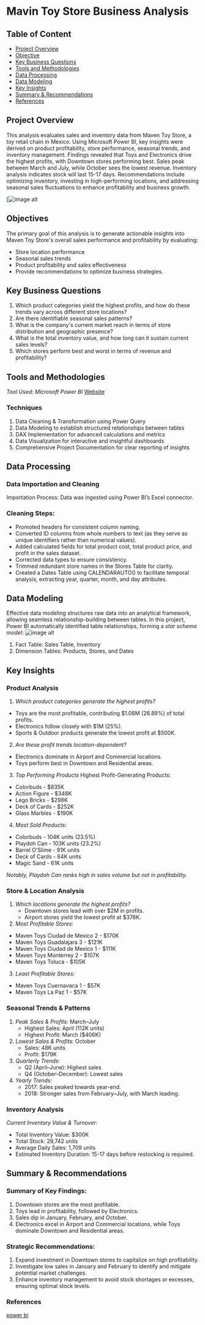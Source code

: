 # Mavin Toy Store Business Analysis


## Table of Content

- [Project Overview](#project-overview)
- [Objective](#objectives)
- [Key Business Questions](#key-business-questions)
- [Tools and Methodologies](#tools-and-methodologies)
- [Data Processing ](#data-processing)
- [Data Modeling](#data-modeling)
- [Key Insights](#key-insights)
- [Summary & Recommendations](#summary-&-recommendations)
- [References](#references)

## Project Overview
This analysis evaluates sales and inventory data from Maven Toy Store, a toy retail chain in Mexico. Using Microsoft Power BI, key insights were derived on product profitability, store performance, seasonal trends, and inventory management. Findings revealed that Toys and Electronics drive the highest profits, with Downtown stores performing best. Sales peak between March and July, while October sees the lowest revenue. Inventory analysis indicates stock will last 15-17 days. Recommendations include optimizing inventory, investing in high-performing locations, and addressing seasonal sales fluctuations to enhance profitability and business growth. 

[![image alt](https://github.com/Nnaoma-M/Power-BI-Project/blob/4ef8769c1987cea212825f511b75b7c954136515/maven%20toy%20dashboard.png)

## Objectives
The primary goal of this analysis is to generate actionable insights into Maven Toy Store's overall sales performance and profitability by evaluating: 
- Store location performance 
- Seasonal sales trends 
- Product profitability and sales effectiveness 
- Provide recommendations to optimize business strategies.

 
## Key Business Questions 
1. Which product categories yield the highest profits, and how do these trends vary across different store locations?
2. Are there identifiable seasonal sales patterns?
3. What is the company's current market reach in terms of store distribution and geographic presence?
4. What is the total inventory value, and how long can it sustain current sales levels?
5. Which stores perform best and worst in terms of revenue and profitability? 

 ## Tools and Methodologies 
*Tool Used:* *Microsoft Power BI* [Website](https://www.microsoft.com/en-us/power-platform/products/power-bi)

### Techniques
1. Data Cleaning & Transformation using Power Query
2. Data Modeling to establish structured relationships between tables
3. DAX Implementation for advanced calculations and metrics
4. Data Visualization for interactive and insightful dashboards
5. Comprehensive Project Documentation for clear reporting of insights


## Data Processing 

### Data Importation and Cleaning 
Importation Process: Data was ingested using Power BI’s Excel connector. 

### Cleaning Steps: 
- Promoted headers for consistent column naming. 
- Converted ID columns from whole numbers to text (as they serve as unique identifiers rather than numerical values). 
- Added calculated fields for total product cost, total product price, and profit in the sales dataset. 
- Corrected data types to ensure consistency. 
- Trimmed redundant store names in the Stores Table for clarity. 
- Created a Dates Table using CALENDARAUTO() to facilitate temporal analysis, extracting year, quarter, month, and day attributes.


## Data Modeling 
Effective data modeling structures raw data into an analytical framework, allowing seamless relationship-building between tables. In this project, Power BI automatically identified table relationships, forming a *star schema model*: 
![image alt](https://github.com/Nnaoma-M/Power-BI-Project/blob/7a5b3fa7e315c2f777839c4ad90dcd8300d40f0b/Data%20Model.png)

1. Fact Table: Sales Table, Inventory
2. Dimension Tables: Products, Stores, and Dates

## Key Insights

### Product Analysis 
1. *Which product categories generate the highest profits?*
- Toys are the most profitable, contributing $1.08M (26.89%) of total profits. 
- Electronics follow closely with $1M (25%). 
- Sports & Outdoor products generate the lowest profit at $500K.

2. *Are these profit trends location-dependent?*
- Electronics dominate in Airport and Commercial locations. 
- Toys perform best in Downtown and Residential areas.
 
3. *Top Performing Products*
Highest Profit-Generating Products:
- Colorbuds - $835K 
- Action Figure - $348K 
- Lego Bricks - $298K 
- Deck of Cards - $252K 
- Glass Marbles - $190K

4. *Most Sold Products:*
  - Colorbuds - 104K units (23.5%)
  - Playdoh Can - 103K units (23.2%)
  - Barrel O’Slime - 91K units
  - Deck of Cards - 84K units
  - Magic Sand - 61K units



 *Notably, Playdoh Can ranks high in sales volume but not in profitability.*

### Store & Location Analysis 
1. *Which locations generate the highest profits?*
   - Downtown stores lead with over $2M in profits.
   - Airport stores yield the lowest profit at $378K. 
2. *Most Profitable Stores:*
  - Maven Toys Ciudad de Mexico 2 - $170K
  - Maven Toys Guadalajara 3 - $121K
  - Maven Toys Ciudad de Mexico 1 - $111K
  - Maven Toys Monterrey 2 - $107K
  - Maven Toys Toluca - $105K 
3. *Least Profitable Stores:*
  - Maven Toys Cuernavaca 1 - $57K
  - Maven Toys La Paz 1 - $57K 

### Seasonal Trends & Patterns 
1. *Peak Sales & Profits:* March–July
   - Highest Sales: April (112K units)
   - Highest Profit: March ($406K) 
2. *Lowest Sales & Profits:* October
   - Sales: 48K units
   - Profit: $179K 
3. *Quarterly Trends:*
   - Q2 (April–June): Highest sales
   - Q4 (October–December): Lowest sales 
4. *Yearly Trends:*
   - 2017: Sales peaked towards year-end.
   - 2018: Stronger sales from February–July, with March leading.
  
### Inventory Analysis 
*Current Inventory Value & Turnover:*
- Total Inventory Value: $300K
- Total Stock: 29,742 units
- Average Daily Sales: 1,709 units
- Estimated Inventory Duration: 15-17 days before restocking is required.

## Summary & Recommendations 
### Summary of Key Findings: 
1. Downtown stores are the most profitable. 
2. Toys lead in profitability, followed by Electronics. 
3. Sales dip in January, February, and October. 
4. Electronics excel in Airport and Commercial locations, while Toys dominate Downtown and Residential areas.

### Strategic Recommendations: 
1. Expand investment in Downtown stores to capitalize on high profitability. 
2. Investigate low sales in January and February to identify and mitigate potential market challenges. 
3. Enhance inventory management to avoid stock shortages or excesses, ensuring optimal stock levels.

### References
[power bi](https://www.google.com/search?q=power+bi&oq=power+bi&gs_lcrp=EgZjaHJvbWUqDQgAEAAYgwEYsQMYgAQyDQgAEAAYgwEYsQMYgAQyDQgBEAAYgwEYsQMYgAQyBggCEEUYPDIGCAMQRRg8MgYIBBBFGDwyBggFEEUYQTIGCAYQRRhBMgYIBxBFGEHSAQgyOTk2ajBqN6gCALACAA&sourceid=chrome&ie=UTF-8)
